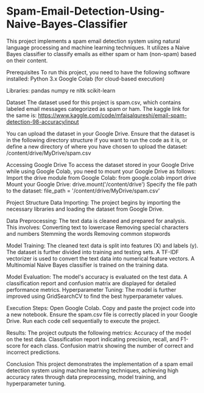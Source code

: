 # Spam-Email-Detection-Using-Naive-Bayes-Classifier

This project implements a spam email detection system using natural language processing and machine learning techniques. It utilizes a Naive Bayes classifier to classify emails as either spam or ham (non-spam) based on their content.

Prerequisites
To run this project, you need to have the following software installed:
  Python 3.x
  Google Colab (for cloud-based execution)
  
  Libraries:
  pandas
  numpy
  re
  nltk
  scikit-learn

Dataset
The dataset used for this project is spam.csv, which contains labeled email messages categorized as spam or ham. The kaggle link for the same is: https://www.kaggle.com/code/mfaisalqureshi/email-spam-detection-98-accuracy/input

You can upload the dataset in your Google Drive. Ensure that the dataset is in the following directory structure if you want to run the code as it is, or define a new directory of where you have chosen to upload the dataset:
  /content/drive/MyDrive/spam.csv

Accessing Google Drive
To access the dataset stored in your Google Drive while using Google Colab, you need to mount your Google Drive as follows:
Import the drive module from Google Colab:
  from google.colab import drive
Mount your Google Drive:
  drive.mount('/content/drive')
Specify the file path to the dataset:
  file_path = '/content/drive/MyDrive/spam.csv'

Project Structure
Data Importing: The project begins by importing the necessary libraries and loading the dataset from Google Drive.

Data Preprocessing: The text data is cleaned and prepared for analysis. This involves:
  Converting text to lowercase
  Removing special characters and numbers
  Stemming the words
  Removing common stopwords

Model Training:
The cleaned text data is split into features (X) and labels (y).
The dataset is further divided into training and testing sets.
A TF-IDF vectorizer is used to convert the text data into numerical feature vectors.
A Multinomial Naive Bayes classifier is trained on the training data.

Model Evaluation:
The model's accuracy is evaluated on the test data.
A classification report and confusion matrix are displayed for detailed performance metrics.
Hyperparameter Tuning: The model is further improved using GridSearchCV to find the best hyperparameter values.

Execution Steps:
  Open Google Colab.
  Copy and paste the project code into a new notebook.
  Ensure the spam.csv file is correctly placed in your Google Drive.
  Run each code cell sequentially to execute the project.

Results:
The project outputs the following metrics:
  Accuracy of the model on the test data.
  Classification report indicating precision, recall, and F1-score for each class.
  Confusion matrix showing the number of correct and incorrect predictions.

Conclusion
This project demonstrates the implementation of a spam email detection system using machine learning techniques, achieving high accuracy rates through data preprocessing, model training, and hyperparameter tuning.

